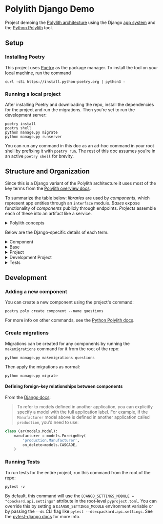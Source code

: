 # Polylith Django Demo

Project demoing the [Polylith architecture](https://polylith.gitbook.io/polylith/) using the Django [app system](https://docs.djangoproject.com/en/4.1/ref/applications/) and the [Python Polylith](https://davidvujic.github.io/python-polylith-docs/) tool.

## Setup

### Installing Poetry

This project uses [Poetry](https://python-poetry.org/docs/) as the package manager. To install the tool on your local machine, run the command

```shell
curl -sSL https://install.python-poetry.org | python3 -
```

### Running a local project

After installing Poetry and downloading the repo, install the dependencies for the project and run the migrations. Then you're set to run the development server:

```shell
poetry install
poetry shell
python manage.py migrate
python manage.py runserver
```

You can run any command in this doc as an ad-hoc command in your root shell by prefixing it with `poetry run`. The rest of this doc assumes you're in an active `poetry shell` for brevity.

## Structure and Organization

Since this is a Django variant of the Polylith architecture it uses most of the key terms from the [Polylith overview docs](https://polylith.gitbook.io/polylith/introduction/polylith-in-a-nutshell).

To summarize the table below: *libraries* are used by *components*, which represent app entities through an `interface` module. *Bases* expose functionality of *components* publicly through endpoints. *Projects* assemble each of these into an artifact like a service.

<details><summary>Polylith concepts</summary>
<p>

| Name | Icon | Description |
| ---- | ---- | ----------- |
| Library | ![library](https://505824696-files.gitbook.io/~/files/v0/b/gitbook-legacy-files/o/assets%2F-LAhrWK1psIWk5h5zNLV%2F-MLRFm_9NfJLsJpcXde8%2F-MLRaXuk9NequZe8_Cuz%2Flibrary-small.png?alt=media&token=7d801a59-0377-4cc7-bad7-1bea43015f90) | A library is anything installed from PyPI or other package repositories. |
| Component | ![component](https://505824696-files.gitbook.io/~/files/v0/b/gitbook-legacy-files/o/assets%2F-LAhrWK1psIWk5h5zNLV%2F-MLRFm_9NfJLsJpcXde8%2F-MLR_67CCSuxxg6f-2Ir%2Fcomponent.png?alt=media&token=017e856d-67db-48cd-8852-bbf9d1549bb6) | Components are modules representing part of our domain, infrastructure, or third-party integration. They each have an interface of functions for other components or bases to use. |
| Base | ![base](https://505824696-files.gitbook.io/~/files/v0/b/gitbook-legacy-files/o/assets%2F-LAhrWK1psIWk5h5zNLV%2F-MLRFm_9NfJLsJpcXde8%2F-MLRdJ4sVNRI3e5Gwai0%2Fbase.png?alt=media&token=decbf922-06c6-4f35-95a8-41ec7891f869) | A base is a module that exposes component interfaces via endpoints, command-line, etc. |
| Brick | ![brick](https://505824696-files.gitbook.io/~/files/v0/b/gitbook-x-prod.appspot.com/o/spaces%2F-LAhrWK1psIWk5h5zNLV%2Fuploads%2FRZMej4nrNznJMsZ6FGAW%2Fbrick.png?alt=media&token=83f1a352-9d82-4781-906d-af299b642381) | Brick is the common name for a component or base, which are our building blocks (together with libraries). |
| Project | ![project](https://505824696-files.gitbook.io/~/files/v0/b/gitbook-legacy-files/o/assets%2F-LAhrWK1psIWk5h5zNLV%2F-MLvr0aBnP0LO8jSq-lj%2F-MM-RiGnhRbPwxftgFvn%2Fproject.png?alt=media&token=74c5a034-92ed-49b8-81ec-7a1e26f7e60d) | A project specifies which libraries and bricks should be included in an artifact (service, command line tool, etc.) which allows reuse of components across multiple projects. |
| Development Project | ![dev-project](https://505824696-files.gitbook.io/~/files/v0/b/gitbook-legacy-files/o/assets%2F-LAhrWK1psIWk5h5zNLV%2F-MLvr0aBnP0LO8jSq-lj%2F-MM-Ro-4oXj9cBv5zswX%2Fdevelopment.png?alt=media&token=903d437b-781c-4aff-83c7-5a2767e13e4c) | A development project is the place we use to work with all our libraries, components, and bases, giving a “monolithic development experience”. |

</p>
</details>

Below are the Django-specific details of each term.

<details><summary>Component</summary>
<p>

Each component lives in a separate directory in the `components` folder and namespace.

The `interface.py` module is a set of functions using native data structures (e.g. lists and maps) for inputs and outputs. Each function in the interface module "passes-through" to an equivalent function in `core.py`, which enables encapsulation and allows for any private implementation (like using the ORM).

- The constraint of native data structures for input/output is necessary both as a “protocol” between components and to ensure encapsulation. For example: if the `questions` module returned `Question` ORM objects, that would expose the implementation details of using the ORM, and allow callers to use methods on the object for functionality instead of those from `questions.interface`.

`apps.py` is the module for [Django app configuration](https://docs.djangoproject.com/en/4.1/ref/applications/#configuring-applications), `types.py` is for shared types within the app, and `models.py` is the standard module for data models.

```
▾ workspace
  ▾ components
    ▾ cpackard
      ▾ questions
        ▸ migrations
        __init__.py
        apps.py
        core.py
        interface.py
        models.py
        types.py
```

</p>
</details>

<details><summary>Base</summary>
<p>

Like components, each base lives in a separate directory in the `bases` folder and namespace.

Bases expose component interfaces through endpoint functions defined in the conventional Django `views.py` module, which have their routes defined in `urls.py`. They also hold the common top-level Django configuration modules like `settings.py` and `wsgi.py`.

```
▾ workspace
  ▾ bases
    ▾ cpackard
      ▾ api
        __init__.py
        asgi.py
        manage.py
        settings.py
        urls.py
        views.py
        wsgi.py
```

</p>
</details>

<details><summary>Project</summary>
<p>

A project is the result of combining one base (or in rare cases several bases) with multiple components and libraries.

Unlike bases and components, projects have no `src` or `tests` directories because they contain no logic of their own. Instead, they have the `pyproject.toml` includes the components, bases, and required libs as dependencies for the final artifact.

```
▾ workspace
  ▾ projects
    ▾ monolith-api
      __init__.py
      pyproject.toml
      poetry.lock
```

</p>
</details>

<details><summary>Development Project</summary>
<p>

The development folder is where you can put code that you write to experiment or try out features. Here, you add all dependencies and bricks. This will make it possible to have the entire code-base available in one and the same virtual environment.

In this folder, it is quite common that developers keep their scratch-style Python modules. It is perfectly fine to version control them.

```
▾ workspace
  ▾ development
    __init__.py
    cpackard.py
  pyproject.toml
```

</p>
</details>

<details><summary>Tests</summary>
<p>

Tests are kept in a separate `test` folder in the top-level of the repo. Tests are organized by brick type and namespace:

```
▾ workspace
  ▾ test
    ▾ bases
      ▾ cpackard
        ▾ api
          __init__.py
          test_views.py
    ▾ components
      ▾ cpackard
        ▸ choices
        ▾ questions
          __init__.py
          test_core.py
```

</p>
</details>

## Development

### Adding a new component

You can create a new component using the project's command:

```shell
poetry poly create component --name questions
```

For more info on other commands, see the [Python Polylith docs](https://davidvujic.github.io/python-polylith-docs/commands/).

### Create migrations

Migrations can be created for any components by running the `makemigrations` command for it from the root of the repo:

```shell
python manage.py makemigrations questions
```

Then apply the migrations as normal:

```shell
python manage.py migrate
```

#### Defining foreign-key relationships between components

From the [Django docs](https://docs.djangoproject.com/en/4.1/ref/models/fields/#foreignkey):

> To refer to models defined in another application, you can explicitly specify a model with the full application label. For example, if the `Manufacturer` model above is defined in another application called `production`, you’d need to use:

```python
class Car(models.Model):
    manufacturer = models.ForeignKey(
        'production.Manufacturer',
        on_delete=models.CASCADE,
    )
```

### Running Tests

To run tests for the entire project, run this command from the root of the repo:

```shell
pytest -v
```

By default, this command will use the `DJANGO_SETTINGS_MODULE = "cpackard.api.settings"` attribute in the root-level `pyproject.toml`. You can override this by setting a `DJANGO_SETTINGS_MODULE` environment variable or by passing the `--ds` CLI flag like `pytest --ds=cpackard.api.settings`. See the [pytest-django docs](https://pytest-django.readthedocs.io/en/latest/configuring_django.html#) for more info.
